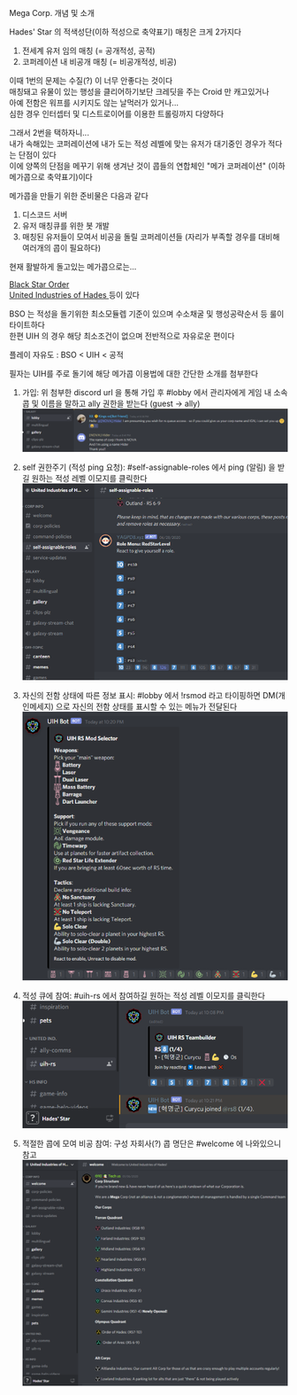 Mega Corp. 개념 및 소개  

Hades' Star 의 적색성단(이하 적성으로 축약표기) 매칭은 크게 2가지다  
  1. 전세계 유저 임의 매칭 (= 공개적성, 공적)  
  2. 코퍼레이션 내 비공개 매칭 (= 비공개적성, 비공)  

이때 1번의 문제는 수질(?) 이 너무 안좋다는 것이다  
매칭돼고 유물이 있는 행성을 클리어하기보단 크레딧을 주는 Croid 만 캐고있거나  
아예 전함은 워프를 시키지도 않는 날먹러가 있거나...  
심한 경우 인터셉터 및 디스트로이어를 이용한 트롤링까지 다양하다  

그래서 2번을 택하자니...   
내가 속해있는 코퍼레이션에 내가 도는 적성 레벨에 맞는 유저가 대기중인 경우가 적다는 단점이 있다  
이에 양쪽의 단점을 메꾸기 위해 생겨난 것이 콥들의 연합체인 "메가 코퍼레이션" (이하 메가콥으로 축약표기)이다  

메가콥을 만들기 위한 준비물은 다음과 같다  
  1. 디스코드 서버  
  2. 유저 매칭큐를 위한 봇 개발  
  3. 매칭된 유저들이 모여서 비공을 돌릴 코퍼레이션들 (자리가 부족할 경우를 대비해 여러개의 콥이 필요하다)  

현재 활발하게 돌고있는 메가콥으로는...  

[Black Star Order](https://discord.gg/8ZeEj63j)  
[United Industries of Hades ](https://discord.gg/t5nBWT8y) 등이 있다  

BSO 는 적성을 돌기위한 최소모듈렙 기준이 있으며 수소채굴 및 행성공략순서 등 룰이 타이트하다    
한편 UIH 의 경우 해당 최소조건이 없으며 전반적으로 자유로운 편이다  

플레이 자유도 : BSO < UIH < 공적  

필자는 UIH를 주로 돌기에 해당 메가콥 이용법에 대한 간단한 소개를 첨부한다  

1. 가입: 위 첨부한 discord url 을 통해 가입 후 #lobby 에서 관리자에게 게임 내 소속 콥 및 이름을 말하고 ally 권한을 받는다 (guest -> ally)  
![](../assets/20210221_Mega_Corp_01.png)  

2. self 권한주기 (적성 ping 요청): #self-assignable-roles 에서 ping (알림) 을 받길 원하는 적성 레벨 이모지를 클릭한다  
![](../assets/20210221_Mega_Corp_02.png)  

3. 자신의 전함 상태에 따른 정보 표시: #lobby 에서 !rsmod 라고 타이핑하면 DM(개인메세지) 으로 자신의 전함 상태를 표시할 수 있는 메뉴가 전달된다  
![](../assets/20210221_Mega_Corp_03.png)  

4. 적성 큐에 참여: #uih-rs 에서 참여하길 원하는 적성 레벨 이모지를 클릭한다  
![](../assets/20210221_Mega_Corp_04.png)  

5. 적절한 콥에 모여 비공 참여: 구성 자회사(?) 콥 명단은 #welcome 에 나와있으니 참고  
![](../assets/20210221_Mega_Corp_05.png)  
